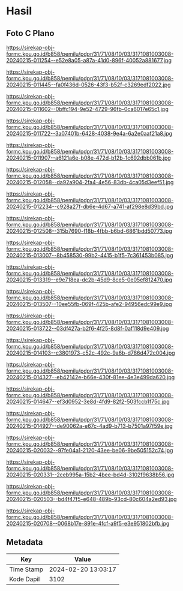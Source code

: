 # Hasil

## Foto C Plano

https://sirekap-obj-formc.kpu.go.id/b858/pemilu/pdpr/31/71/08/10/03/3171081003008-20240215-011254--e52e8a05-a87a-41d0-896f-40052a881677.jpg

https://sirekap-obj-formc.kpu.go.id/b858/pemilu/pdpr/31/71/08/10/03/3171081003008-20240215-011445--fa0f436d-0526-43f3-b52f-c3269edf2022.jpg

https://sirekap-obj-formc.kpu.go.id/b858/pemilu/pdpr/31/71/08/10/03/3171081003008-20240215-011602--0bffc194-9e52-4729-96fb-0ca6017e65c1.jpg

https://sirekap-obj-formc.kpu.go.id/b858/pemilu/pdpr/31/71/08/10/03/3171081003008-20240215-011722--3a07401b-6428-4038-9e4a-6a2e0aaf21a8.jpg

https://sirekap-obj-formc.kpu.go.id/b858/pemilu/pdpr/31/71/08/10/03/3171081003008-20240215-011907--a6121a6e-b08e-472d-b12b-1c692dbb061b.jpg

https://sirekap-obj-formc.kpu.go.id/b858/pemilu/pdpr/31/71/08/10/03/3171081003008-20240215-012058--da92a904-2fa4-4e56-83db-4ca05d3eef51.jpg

https://sirekap-obj-formc.kpu.go.id/b858/pemilu/pdpr/31/71/08/10/03/3171081003008-20240215-012234--c928a27f-db6e-4d67-a741-af298e8d39bd.jpg

https://sirekap-obj-formc.kpu.go.id/b858/pemilu/pdpr/31/71/08/10/03/3171081003008-20240215-012508--315b7690-f18b-4fbb-b6bd-6861bdd50773.jpg

https://sirekap-obj-formc.kpu.go.id/b858/pemilu/pdpr/31/71/08/10/03/3171081003008-20240215-013007--8b458530-99b2-4415-b1f5-7c361453b085.jpg

https://sirekap-obj-formc.kpu.go.id/b858/pemilu/pdpr/31/71/08/10/03/3171081003008-20240215-013319--e9e718ea-dc2b-45d9-8ce5-0e05ef812470.jpg

https://sirekap-obj-formc.kpu.go.id/b858/pemilu/pdpr/31/71/08/10/03/3171081003008-20240215-013507--10ee55fb-069f-425b-afe2-94956edc99e9.jpg

https://sirekap-obj-formc.kpu.go.id/b858/pemilu/pdpr/31/71/08/10/03/3171081003008-20240215-013722--03df427a-b2f6-4f25-8d8f-0af118d9e409.jpg

https://sirekap-obj-formc.kpu.go.id/b858/pemilu/pdpr/31/71/08/10/03/3171081003008-20240215-014103--c3801973-c52c-492c-9a6b-d786d472c004.jpg

https://sirekap-obj-formc.kpu.go.id/b858/pemilu/pdpr/31/71/08/10/03/3171081003008-20240215-014327--eb42142e-b66e-430f-81ee-4e3e499da620.jpg

https://sirekap-obj-formc.kpu.go.id/b858/pemilu/pdpr/31/71/08/10/03/3171081003008-20240215-014647--ef3d0952-3e8d-4fd9-82f2-503fccb1f75c.jpg

https://sirekap-obj-formc.kpu.go.id/b858/pemilu/pdpr/31/71/08/10/03/3171081003008-20240215-014927--de90062a-e67c-4ad9-b713-b7501a97f59e.jpg

https://sirekap-obj-formc.kpu.go.id/b858/pemilu/pdpr/31/71/08/10/03/3171081003008-20240215-020032--97fe04a1-2120-43ee-be06-9be505152c74.jpg

https://sirekap-obj-formc.kpu.go.id/b858/pemilu/pdpr/31/71/08/10/03/3171081003008-20240215-020331--2ceb995a-15b2-4bee-bd4d-3102f9638b56.jpg

https://sirekap-obj-formc.kpu.go.id/b858/pemilu/pdpr/31/71/08/10/03/3171081003008-20240215-020503--bd4f47f5-e648-489b-93cd-80c604a2ed93.jpg

https://sirekap-obj-formc.kpu.go.id/b858/pemilu/pdpr/31/71/08/10/03/3171081003008-20240215-020708--0068b17e-891e-4fcf-a9f5-e3e951802bfb.jpg


## Metadata

| Key        | Value               |
| ---------- | ------------------- |
| Time Stamp | 2024-02-20 13:03:17 |
| Kode Dapil | 3102                |



